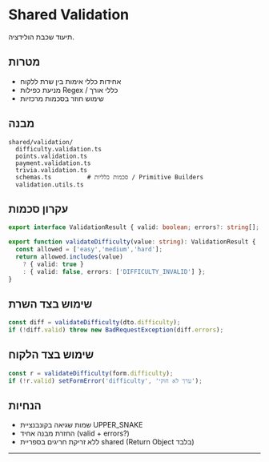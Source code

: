 # Shared Validation

תיעוד שכבת הולידציה.

## מטרות
- אחידות כללי אימות בין שרת ללקוח
- מניעת כפילות Regex / כללי אורך
- שימוש חוזר בסכמות מרכזיות

## מבנה
```
shared/validation/
  difficulty.validation.ts
  points.validation.ts
  payment.validation.ts
  trivia.validation.ts
  schemas.ts          # סכמות כלליות / Primitive Builders
  validation.utils.ts
```

## עקרון סכמות
```typescript
export interface ValidationResult { valid: boolean; errors?: string[]; }

export function validateDifficulty(value: string): ValidationResult {
  const allowed = ['easy','medium','hard'];
  return allowed.includes(value)
    ? { valid: true }
    : { valid: false, errors: ['DIFFICULTY_INVALID'] };
}
```

## שימוש בצד השרת
```typescript
const diff = validateDifficulty(dto.difficulty);
if (!diff.valid) throw new BadRequestException(diff.errors);
```

## שימוש בצד הלקוח
```typescript
const r = validateDifficulty(form.difficulty);
if (!r.valid) setFormError('difficulty', 'ערך לא חוקי');
```

## הנחיות
- שמות שגיאה בקונבנציית UPPER_SNAKE
- החזרת מבנה אחיד (valid + errors?)
- ללא זריקת חריגים בספריית shared (Return Object בלבד)

---
 
